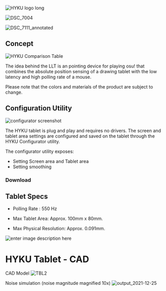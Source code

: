 
![HYKU logo long](https://user-images.githubusercontent.com/18311413/151296349-7dda3d0f-50e5-45e4-92ab-da6190cb1612.png)

![DSC_7004](https://user-images.githubusercontent.com/18311413/152625943-edf4f875-47ea-483e-b48f-ee745d8d9139.jpg)

![DSC_7111_annotated](https://user-images.githubusercontent.com/18311413/152625966-24e227b2-af77-4b6e-9591-3986626f9558.jpg)


## Concept

![HYKU Comparison Table](https://user-images.githubusercontent.com/18311413/151644011-40247c3f-1858-4fe7-b977-91bd842aceee.png "enter image title here")


The idea behind the LLT is an pointing device for playing osu! that combines the absolute position sensing of a drawing tablet with the low latency and high polling rate of a mouse.


Please note that the colors and materials of the product are subject to change.



## Configuration Utility
![configurator screenshot](https://user-images.githubusercontent.com/18311413/151927797-098c77c6-c0cf-4f20-8955-63f58b2a89a5.png)

The HYKU tablet is plug and play and requires no drivers. The screen and tablet area settings are configured and saved on the tablet through the HYKU Configurator utility.

The configurator utility exposes:
- Setting Screen area and Tablet area
- Setting smoothing

### Download

## Tablet Specs

- Polling Rate : 550 Hz

- Max Tablet Area: Approx. 100mm x 80mm.

- Max Physical Resolution: Approx. 0.091mm.


![enter image description here](https://user-images.githubusercontent.com/18311413/147843408-313765c4-39ae-4b70-8b45-a95333d086ce.png "enter image title here")

# HYKU Tablet - CAD

CAD Model
![TBL2](https://user-images.githubusercontent.com/18311413/151928230-37d69286-3b1a-4be6-8ce3-51baddb28af4.png)

Noise simulation (noise magnitude magnified 10x)
![output_2021-12-25](https://user-images.githubusercontent.com/18311413/147380542-2b0fd6ac-12e6-4994-9144-c370a167ab2c.png)
